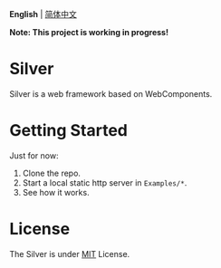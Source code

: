 **English** | [简体中文](./README.zh_CN.md)

**Note: This project is working in progress!**

# Silver

Silver is a web framework based on WebComponents.

# Getting Started

Just for now:

1. Clone the repo.
2. Start a local static http server in `Examples/*`.
3. See how it works.

# License

The Silver is under [MIT](./LICENSE) License.
